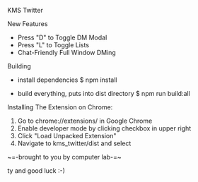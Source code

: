 KMS Twitter


New Features

* Press "D" to Toggle DM Modal
* Press "L" to Toggle Lists
* Chat-Friendly Full Window DMing


Building

* install dependencies 
$ npm install

* build everything, puts into dist directory 
$ npm run build:all


Installing The Extension on Chrome: 

1. Go to chrome://extensions/ in Google Chrome
3. Enable developer mode by clicking checkbox in upper right
3. Click "Load Unpacked Extension"
4. Navigate to kms_twitter/dist and select


~=-brought to you by computer lab-=~ 

ty and good luck :-)
